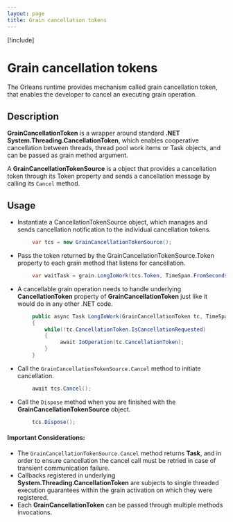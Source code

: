 ```yaml
---
layout: page
title: Grain cancellation tokens
---
```


[!include[](../../warning-banner.md)]

# Grain cancellation tokens

The Orleans runtime provides mechanism called grain cancellation token, that enables the developer to cancel an executing grain operation. 


## Description
**GrainCancellationToken** is a wrapper around standard **.NET System.Threading.CancellationToken**, which enables cooperative cancellation between threads, thread pool work items or Task objects, and can be passed as grain method argument. 

A **GrainCancellationTokenSource** is a object that provides a cancellation token through its Token property and sends a cancellation message by calling its  ``Cancel`` method.  

## Usage

* Instantiate a CancellationTokenSource object, which manages and sends cancellation notification to the individual cancellation tokens.

``` csharp
        var tcs = new GrainCancellationTokenSource();
```
* Pass the token returned by the GrainCancellationTokenSource.Token property to each grain method that listens for cancellation.

``` csharp
        var waitTask = grain.LongIoWork(tcs.Token, TimeSpan.FromSeconds(10));
```
* A cancellable grain operation needs to handle underlying **CancellationToken** property of **GrainCancellationToken** just like it would do in any other .NET code.

``` csharp
        public async Task LongIoWork(GrainCancellationToken tc, TimeSpan delay)
        {
            while(!tc.CancellationToken.IsCancellationRequested)
            {
                 await IoOperation(tc.CancellationToken);
            }
        }
```
* Call the ``GrainCancellationTokenSource.Cancel`` method to initiate cancellation. 

``` csharp
        await tcs.Cancel();
```
* Call the ``Dispose`` method when you are finished with the **GrainCancellationTokenSource** object.

``` csharp
        tcs.Dispose();
```


 #### Important Considerations:

* The ``GrainCancellationTokenSource.Cancel`` method returns **Task**, and in order to ensure cancellation the cancel call must be retried in case of transient communication failure.
* Callbacks registered in underlying **System.Threading.CancellationToken** are subjects to single threaded execution guarantees within the grain activation on which they were registered.
* Each **GrainCancellationToken** can be passed through multiple methods invocations. 

